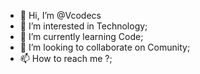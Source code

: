 - 👋 Hi, I’m @Vcodecs
- 👀 I’m interested in Technology;
- 🌱 I’m currently learning Code;
- 💞️ I’m looking to collaborate on Comunity;
- 📫 How to reach me ?;

<!---
Vcodecs/Vcodecs is a ✨ special ✨ repository because its `README.md` (this file) appears on your GitHub profile.
You can click the Preview link to take a look at your changes.
--->
